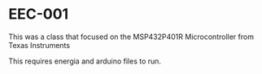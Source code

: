 # EEC-001
This was a class that focused on the MSP432P401R Microcontroller from Texas Instruments

This requires energia and arduino files to run.
